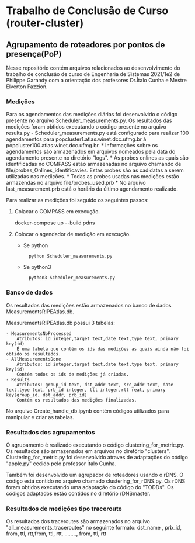 # Trabalho de Conclusão de Curso (router-cluster)
## Agrupamento de roteadores por pontos de presença(PoP)

Nesse repositório contém arquivos relacionados ao desenvolvimento do trabalho de conclusão de curso de Engenharia de Sistemas 2021/1e2 de Philippe Garandy com a orientação dos profesores Dr.Ítalo Cunha e Mestre Elverton Fazzion.



### Medições

Para os agendamentos das medições diárias foi desenvolvido o código presente no arquivo Scheduler_measurements.py. Os resultados das medições foram obtidos executando o código presente no arquivo results.py
    - Scheduler_measurements.py está configurado para realizar 100 agendamentos para popcluster1.atlas.winet.dcc.ufmg.br à popcluster100.atlas.winet.dcc.ufmg.br.
        * Informações sobre os agendamentos são armazenados em arquivos nomeados pela data do agendamento presente no diretório "logs".
        * As probes onlines as quais são identificadas no COMPASS estão armazenadas no arquivo chamando de file/probes_Onlines_identificavies. Estas probes são as cadidatas a serem utilizadas nas medições.
        * Todas as probes usadas nas medições estão armazendas no arquivo file/probes_used.prb
        * No arquivo last_measurement.prb está o horário da último agendamento realizado. 

Para realizar as medições foi seguido os seguintes passos:
1. Colacar o COMPASS em execução.

    docker-compose up --build pdns

2. Colocar o agendador de medição em execução.
    - Se python 
            
            python Scheduler_measurements.py
    - Se python3

            python3 Scheduler_measurements.py
### Banco de dados

Os resultados das medições estão armazenados no banco de dados MeasurementsRIPEAtlas.db.

MeasurementsRIPEAtlas.db possui 3 tabelas:

    - MeasurementsNoProcessed
        Atributos: id integer,target text,date text,type text, primary key(id)
        É uma tabela que contém os ids das medições as quais ainda não foi obtido os resultados.
    - AllMeasurementsDone
        Atributos: id integer,target text,date text,type text, primary key(id)
        Contém todos os ids de medições já criadas.
    - Results
        Atributos: group_id text, dst_addr text, src_addr text, date text,type text, prb_id integer, ttl integer,rtt real, primary key(group_id, dst_addr, prb_id)
        Contém os resultados das medições finalizadas. 


No arquivo Create_handle_db.ipynb contém códigos utilizados para manipular e criar as tabelas.


### Resultados dos agrupamentos

O agrupamento é realizado executando o código clustering_for_metric.py. Os resultados são armazenados em arquivos no diretório "clusters".
Clustering_for_metric.py foi desenvolvido atraves de adaptações do código "apple.py" cedido pelo professor Ítalo Cunha.

Também foi desenvolvido um agrupador de roteadores usando o rDNS. O código está contido no arquivo chamado clustering_for_rDNS.py.
Os rDNS foram obtidos executando uma adaptação do código do "TODDs". Os códigos adaptados estão contidos no diretório rDNSmaster.


### Resultados de medições tipo traceroute

Os resultados dos traceroutes são armazenados no arquivo "all_measurements_traceroutes" no seguinte formato:
dst_name , prb_id, from, ttl, rtt,from, ttl, rtt, ........, from, ttl, rtt